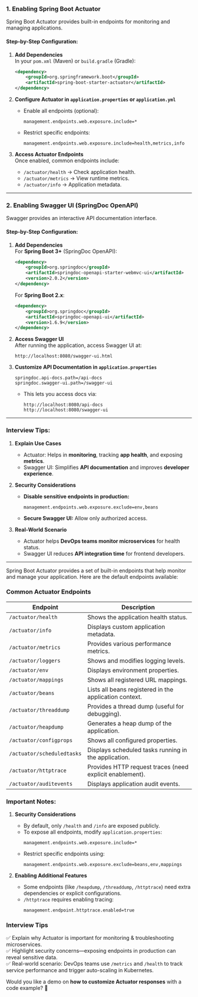 ### **1. Enabling Spring Boot Actuator**
Spring Boot Actuator provides built-in endpoints for monitoring and managing applications.

#### **Step-by-Step Configuration:**
1. **Add Dependencies**  
   In your `pom.xml` (Maven) or `build.gradle` (Gradle):

   ```xml
   <dependency>
       <groupId>org.springframework.boot</groupId>
       <artifactId>spring-boot-starter-actuator</artifactId>
   </dependency>
   ```

2. **Configure Actuator in `application.properties` or `application.yml`**
    - Enable all endpoints (optional):

      ```properties
      management.endpoints.web.exposure.include=*
      ```
    - Restrict specific endpoints:

      ```properties
      management.endpoints.web.exposure.include=health,metrics,info
      ```

3. **Access Actuator Endpoints**  
   Once enabled, common endpoints include:
    - `/actuator/health` → Check application health.
    - `/actuator/metrics` → View runtime metrics.
    - `/actuator/info` → Application metadata.

---

### **2. Enabling Swagger UI (SpringDoc OpenAPI)**
Swagger provides an interactive API documentation interface.

#### **Step-by-Step Configuration:**
1. **Add Dependencies**  
   For **Spring Boot 3+** (SpringDoc OpenAPI):

   ```xml
   <dependency>
       <groupId>org.springdoc</groupId>
       <artifactId>springdoc-openapi-starter-webmvc-ui</artifactId>
       <version>2.0.2</version>
   </dependency>
   ```

   For **Spring Boot 2.x**:

   ```xml
   <dependency>
       <groupId>org.springdoc</groupId>
       <artifactId>springdoc-openapi-ui</artifactId>
       <version>1.6.9</version>
   </dependency>
   ```

2. **Access Swagger UI**  
   After running the application, access Swagger UI at:

   ```
   http://localhost:8080/swagger-ui.html
   ```

3. **Customize API Documentation in `application.properties`**

   ```properties
   springdoc.api-docs.path=/api-docs
   springdoc.swagger-ui.path=/swagger-ui
   ```

    - This lets you access docs via:
      ```
      http://localhost:8080/api-docs
      http://localhost:8080/swagger-ui
      ```

---

### **Interview Tips:**
1. **Explain Use Cases**
    - Actuator: Helps in **monitoring**, tracking **app health**, and exposing **metrics**.
    - Swagger UI: Simplifies **API documentation** and improves **developer experience**.

2. **Security Considerations**
    - **Disable sensitive endpoints in production:**
      ```properties
      management.endpoints.web.exposure.exclude=env,beans
      ```
    - **Secure Swagger UI:** Allow only authorized access.

3. **Real-World Scenario**
    - Actuator helps **DevOps teams monitor microservices** for health status.
    - Swagger UI reduces **API integration time** for frontend developers.

---

Spring Boot Actuator provides a set of built-in endpoints that help monitor and manage your application. Here are the default endpoints available:

### **Common Actuator Endpoints**
| Endpoint          | Description |
|------------------|-------------|
| `/actuator/health` | Shows the application health status. |
| `/actuator/info` | Displays custom application metadata. |
| `/actuator/metrics` | Provides various performance metrics. |
| `/actuator/loggers` | Shows and modifies logging levels. |
| `/actuator/env` | Displays environment properties. |
| `/actuator/mappings` | Shows all registered URL mappings. |
| `/actuator/beans` | Lists all beans registered in the application context. |
| `/actuator/threaddump` | Provides a thread dump (useful for debugging). |
| `/actuator/heapdump` | Generates a heap dump of the application. |
| `/actuator/configprops` | Shows all configured properties. |
| `/actuator/scheduledtasks` | Displays scheduled tasks running in the application. |
| `/actuator/httptrace` | Provides HTTP request traces (need explicit enablement). |
| `/actuator/auditevents` | Displays application audit events. |

### **Important Notes:**
1. **Security Considerations**
   - By default, only `/health` and `/info` are exposed publicly.
   - To expose all endpoints, modify `application.properties`:
     ```properties
     management.endpoints.web.exposure.include=*
     ```
   - Restrict specific endpoints using:
     ```properties
     management.endpoints.web.exposure.exclude=beans,env,mappings
     ```

2. **Enabling Additional Features**
   - Some endpoints (like `/heapdump`, `/threaddump`, `/httptrace`) need extra dependencies or explicit configurations.
   - `/httptrace` requires enabling tracing:
     ```properties
     management.endpoint.httptrace.enabled=true
     ```

### **Interview Tips**
✅ Explain why Actuator is important for monitoring & troubleshooting microservices.  
✅ Highlight security concerns—exposing endpoints in production can reveal sensitive data.  
✅ Real-world scenario: DevOps teams use `/metrics` and `/health` to track service performance and trigger auto-scaling in Kubernetes.

Would you like a demo on **how to customize Actuator responses** with a code example? 🚀